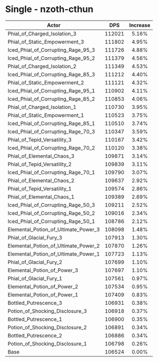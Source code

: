 # Single - nzoth-cthun
| Actor | DPS | Increase |
|---|:---:|:---:|
|Phial_of_Charged_Isolation_3|112021|5.16%|
|Phial_of_Static_Empowerment_3|111802|4.95%|
|Iced_Phial_of_Corrupting_Rage_95_3|111726|4.88%|
|Iced_Phial_of_Corrupting_Rage_95_2|111379|4.56%|
|Phial_of_Charged_Isolation_2|111349|4.53%|
|Iced_Phial_of_Corrupting_Rage_85_3|111212|4.40%|
|Phial_of_Static_Empowerment_2|111121|4.32%|
|Iced_Phial_of_Corrupting_Rage_95_1|110902|4.11%|
|Iced_Phial_of_Corrupting_Rage_85_2|110853|4.06%|
|Phial_of_Charged_Isolation_1|110730|3.95%|
|Phial_of_Static_Empowerment_1|110523|3.75%|
|Iced_Phial_of_Corrupting_Rage_85_1|110510|3.74%|
|Iced_Phial_of_Corrupting_Rage_70_3|110347|3.59%|
|Phial_of_Tepid_Versatility_3|110167|3.42%|
|Iced_Phial_of_Corrupting_Rage_70_2|110120|3.38%|
|Phial_of_Elemental_Chaos_3|109871|3.14%|
|Phial_of_Tepid_Versatility_2|109839|3.11%|
|Iced_Phial_of_Corrupting_Rage_70_1|109790|3.07%|
|Phial_of_Elemental_Chaos_2|109637|2.92%|
|Phial_of_Tepid_Versatility_1|109574|2.86%|
|Phial_of_Elemental_Chaos_1|109389|2.69%|
|Iced_Phial_of_Corrupting_Rage_50_3|109211|2.52%|
|Iced_Phial_of_Corrupting_Rage_50_2|109016|2.34%|
|Iced_Phial_of_Corrupting_Rage_50_1|108786|2.12%|
|Elemental_Potion_of_Ultimate_Power_3|108098|1.48%|
|Phial_of_Glacial_Fury_3|107913|1.30%|
|Elemental_Potion_of_Ultimate_Power_2|107870|1.26%|
|Elemental_Potion_of_Ultimate_Power_1|107723|1.13%|
|Phial_of_Glacial_Fury_2|107699|1.10%|
|Elemental_Potion_of_Power_3|107697|1.10%|
|Phial_of_Glacial_Fury_1|107561|0.97%|
|Elemental_Potion_of_Power_2|107534|0.95%|
|Elemental_Potion_of_Power_1|107409|0.83%|
|Bottled_Putrescence_3|106931|0.38%|
|Potion_of_Shocking_Disclosure_3|106918|0.37%|
|Bottled_Putrescence_1|106900|0.35%|
|Potion_of_Shocking_Disclosure_2|106891|0.34%|
|Bottled_Putrescence_2|106886|0.34%|
|Potion_of_Shocking_Disclosure_1|106798|0.26%|
|Base|106524|0.00%|
